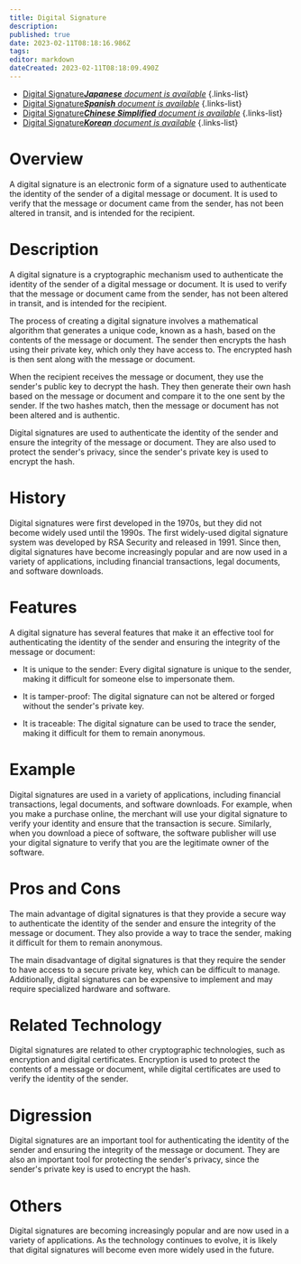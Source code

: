 ```yaml
---
title: Digital Signature
description: 
published: true
date: 2023-02-11T08:18:16.986Z
tags: 
editor: markdown
dateCreated: 2023-02-11T08:18:09.490Z
---
```


- [Digital Signature***Japanese** document is available*](/ja/Knowledge-base/Dictionary/digital-signature)
{.links-list}
- [Digital Signature***Spanish** document is available*](/es/Knowledge-base/Dictionary/digital-signature)
{.links-list}
- [Digital Signature***Chinese Simplified** document is available*](/zh/Knowledge-base/Dictionary/digital-signature)
{.links-list}
- [Digital Signature***Korean** document is available*](/ko/Knowledge-base/Dictionary/digital-signature)
{.links-list}


# Overview
A digital signature is an electronic form of a signature used to authenticate the identity of the sender of a digital message or document. It is used to verify that the message or document came from the sender, has not been altered in transit, and is intended for the recipient.

# Description
A digital signature is a cryptographic mechanism used to authenticate the identity of the sender of a digital message or document. It is used to verify that the message or document came from the sender, has not been altered in transit, and is intended for the recipient.

The process of creating a digital signature involves a mathematical algorithm that generates a unique code, known as a hash, based on the contents of the message or document. The sender then encrypts the hash using their private key, which only they have access to. The encrypted hash is then sent along with the message or document.

When the recipient receives the message or document, they use the sender's public key to decrypt the hash. They then generate their own hash based on the message or document and compare it to the one sent by the sender. If the two hashes match, then the message or document has not been altered and is authentic.

Digital signatures are used to authenticate the identity of the sender and ensure the integrity of the message or document. They are also used to protect the sender's privacy, since the sender's private key is used to encrypt the hash.

# History
Digital signatures were first developed in the 1970s, but they did not become widely used until the 1990s. The first widely-used digital signature system was developed by RSA Security and released in 1991. Since then, digital signatures have become increasingly popular and are now used in a variety of applications, including financial transactions, legal documents, and software downloads.

# Features
A digital signature has several features that make it an effective tool for authenticating the identity of the sender and ensuring the integrity of the message or document:

- It is unique to the sender: Every digital signature is unique to the sender, making it difficult for someone else to impersonate them.

- It is tamper-proof: The digital signature can not be altered or forged without the sender's private key.

- It is traceable: The digital signature can be used to trace the sender, making it difficult for them to remain anonymous.

# Example
Digital signatures are used in a variety of applications, including financial transactions, legal documents, and software downloads. For example, when you make a purchase online, the merchant will use your digital signature to verify your identity and ensure that the transaction is secure. Similarly, when you download a piece of software, the software publisher will use your digital signature to verify that you are the legitimate owner of the software.

# Pros and Cons
The main advantage of digital signatures is that they provide a secure way to authenticate the identity of the sender and ensure the integrity of the message or document. They also provide a way to trace the sender, making it difficult for them to remain anonymous.

The main disadvantage of digital signatures is that they require the sender to have access to a secure private key, which can be difficult to manage. Additionally, digital signatures can be expensive to implement and may require specialized hardware and software.

# Related Technology
Digital signatures are related to other cryptographic technologies, such as encryption and digital certificates. Encryption is used to protect the contents of a message or document, while digital certificates are used to verify the identity of the sender.

# Digression
Digital signatures are an important tool for authenticating the identity of the sender and ensuring the integrity of the message or document. They are also an important tool for protecting the sender's privacy, since the sender's private key is used to encrypt the hash.

# Others
Digital signatures are becoming increasingly popular and are now used in a variety of applications. As the technology continues to evolve, it is likely that digital signatures will become even more widely used in the future.